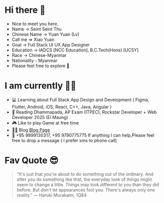 # Hi there 🙂

- Nice to meet you here.
- Name -> Seint Seint Thu
- Chinese Name -> Yuan Yuan (Lv)
- Call me => Xiao Yuan 
- Goal -> Full Stack UI UX App Designer
- Education -> IADCS [NCC Education], B.C.Tech(Hons) [UCSY]
- Race -> Chinese-Myanmar
- Nationality - Myanmar 
- Please feel free to explore 🌟

# I am currently 🧙🏻

* 💻 Learning about Full Stack App Design and Development ( Figma, Flutter, Android, iOS, React, C++, Java, Angular )
* 📖 Reading Dhammapada, AP Exam (ITPEC), Rockstar Developer + Web Developer 2025 (Ei Maung)
* 🎮 Like to play Game at free time 
* ✍🏻 Blog <a href="[xiaoyuanlv.blog](https://xiaoyuanlv.blogspot.com/)" name="xiaoyuanlv">Blog Page</a>
* 📱 +95 9899130317, +95 9790775775  If anything I can help,Please  feel free to drop a message ( I prefer sms to phone call) 

# Fav Quote 😎

  >“It's just that you're about to do something out of the ordinary. And after you do something like that, the everyday look of things might seem to change a little. Things may look different to you than they did before. But don't let appearances fool you. There's always only one reality.”
― Haruki Murakami, 1Q84
